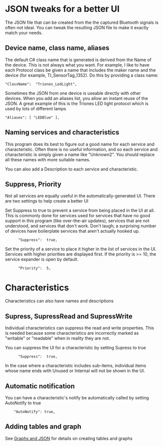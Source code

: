﻿# JSON tweaks for a better UI

The JSON file that can be created from the the captured Bluetooth signals is often not ideal. 
You can tweak the resulting JSON file to make it exactly match your needs.

## Device name, class name, aliases

The default C# class name that is generated is derived from the Name of the device. This is 
not always what you want. For example, I like to have each Protocol class be given a name that
includes the maker name and the device (for example, TI_SensorTag_1352). Do this by providing 
a class name:

    "ClassName":  "Triones_LedLight",

Sometimes the JSON from one device is useable directly with other devices. When you add an aliases list,
you allow an instant reuse of the JSON. A great example of this is the Triones LED light protocol
which is used by lots of different lamps

    "Aliases": [ "LEDBlue" ],

## Naming services and characteristics

This program does its best to figure out a good name for each service and characteristic. Often
there is no useful information, and so each service and characteristic is simply given a name
like "Unknown2". You should replace all these names with more suitable names.

You can also add a Description to each service and characteristic.

## Suppress, Priority

Not all services are equally useful in the automatically-generated UI. There are two settings
to help create a better UI

Set Suppress to true to prevent a service from being placed in the UI at all. This is commonly
done for services used for services that have no good support in this program (like over-the-air updates),
services that are not understood, and services that don't work. Don't laugh; a surprising number
of devices have boilerplate services that aren't actually hooked up. 

          "Suppress":  true,

Set the priority of a service to place it higher in the list of services in the UI. Services with
higher priorities are displayed first. If the priority is >= 10, the service expander is open by default.

          "Priority":  5,

# Characteristics

Characteristics can also have names and descriptions

## Supress, SupressRead and SupressWrite

Individual characteristics can suppress the read and write properties. This is needed because some characteristics are incorrectly marked as "writable" or "readable" when in reality they are not. 

You can suppress the UI for a characteristic by setting Supress to true

          "Suppress":  true,

In the case where a characteristic includes sub-items, individual items whose name ends with Unused or Internal will not be shown in the UI.

## Automatic notification

You can have a characteristic's notify be automatically called by setting AutoNotify to true

        "AutoNotify": true,

## Adding tables and graph

See [Graphs and JSON](Json_Graphs.md) for details on creating tables and graphs
